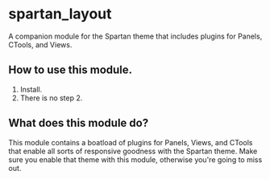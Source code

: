 # spartan_layout
A companion module for the Spartan theme that includes plugins for Panels, CTools, and Views.

## How to use this module.
1. Install.
2. There is no step 2.

## What does this module do?
This module contains a boatload of plugins for Panels, Views, and CTools that enable all sorts of responsive goodness with the Spartan theme.  Make sure you enable that theme with this module, otherwise you're going to miss out.
